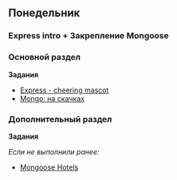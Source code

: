 ## Понедельник


### Express intro + Закрепление Mongoose

### Основной раздел

**Задания**

- [Express - cheering mascot](../../../../express-cheering-mascot)
- [Mongo: на скачках](../../../../sequelize-associations-drill-races-challenge)

### Дополнительный раздел

**Задания**

*Если не выполнили ранее:*
- [Mongoose Hotels](../../../../core-mongoose-hotels)


<!-- 2. [Sequelize - Футболки](../../../../sequelize-associations-drill-shirts-challenge) -->


